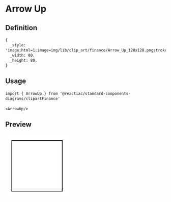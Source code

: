 # Arrow Up

## Definition

```
{
  _style: 'image;html=1;image=img/lib/clip_art/finance/Arrow_Up_128x128.pngstrokeColor=none;',
  _width: 80,
  _height: 80,
}
```

## Usage

```
import { ArrowUp } from '@reactiac/standard-components-diagrams/clipartFinance'

<ArrowUp/>
```

## Preview

<img src="./arrow-up.png" width="200"/>
